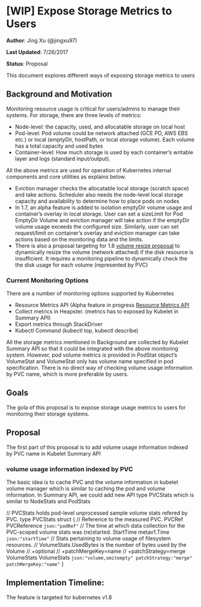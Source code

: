 # [WIP] Expose Storage Metrics to Users

**Author**: Jing Xu (@jingxu97)

**Last Updated**: 7/26/2017

**Status**: Proposal

This document explores different ways of exposing storage metrics to users

## Background and Motivation

Monitoring resource usage is critical for users/admins to manage their systems. For storage, there are three levels of metrics:
 - Node-level: the capacity, used, and allocatable storage on local host
 - Pod-level: Pod volume could be network attached (GCE PD, AWS EBS etc.) or local (emptyDir, hostPath, or local storage volume). Each volume has a total capacity and used bytes
 - Container-level: How much storage is used by each container’s writable layer and logs (standard input/output).

All the above metrics are used for operation of Kubernetes internal components and core utilities as explains below.

 - Eviction manager checks the allocatable local storage (scratch space) and take actions. Scheduler also needs the node-level local storage capacity and availability to determine how to place pods on nodes 
 - In 1.7, an alpha feature is added to isolation emptyDir volume usage and container’s overlay in local storage. User can set a sizeLimit for Pod EmptyDir Volume and eviction manager will take action if the emptyDir volume usage exceeds the configured size. Similarly, user can set request/limit on container’s overlay and eviction manager can take actions based on the monitoring data and the limits.
 - There is also a proposal targeting for 1.8 [volume resize proposal](https://github.com/kubernetes/community/pull/657) to dynamically resize the volume (network attached) if the disk resource is insufficient. It requires a monitoring pipeline to dynamically check the the disk usage for each volume (represented by PVC)

### Current Monitoring Options

There are a number of monitoring options supported by Kubernetes
 - Resource Metrics API (Alpha feature in progress [Resource Metrics API](https://github.com/kubernetes/community/blob/master/contributors/design-proposals/resource-metrics-api.md)
 - Collect metrics in Heapster. (metrics has to exposed by Kubelet in Summary API)
 - Export metrics through StackDriver 
 - Kubectl Command (kubectl top, kubectl describe)

All the storage metrics mentioned in Background are collected by Kubelet Summary API so that it could be integrated with the above monitoring system. However, pod volume metrics is provided in PodStat object’s VolumeStat and VolumeStat only has volume name specified in pod specification. There is no direct way of checking volume usage information by PVC name, which is more preferable by users.


## Goals
The gola of this proposal is to expose storage usage metrics to users for monitoring their storage systems.

## Proposal

The first part of this proposal is to add volume usage information indexed by PVC name in Kubelet Summary API

### volume usage information indexed by PVC

The basic idea is to cache PVC and the volume information in kubelet volume manager which is similar to caching the pod and volume information. In Summary API, we could add new API type PVCStats which is similar to NodeStats and PodStats

// PVCStats holds pod-level unprocessed sample volume stats refered by PVC.
type PVCStats struct {
	// Reference to the measured PVC.
	PVCRef PVCReference `json:"podRef"`
	// The time at which data collection for the PVC-scoped volume stats was (re)started.
	StartTime metav1.Time `json:"startTime"`
	// Stats pertaining to volume usage of filesystem resources.
	// VolumeStats.UsedBytes is the number of bytes used by the Volume
	// +optional
	// +patchMergeKey=name
	// +patchStrategy=merge
	VolumeStats VolumeStats `json:"volume,omitempty" patchStrategy:"merge" patchMergeKey:"name"`
}


## Implementation Timeline:
The feature is targeted for kubernetes v1.8

